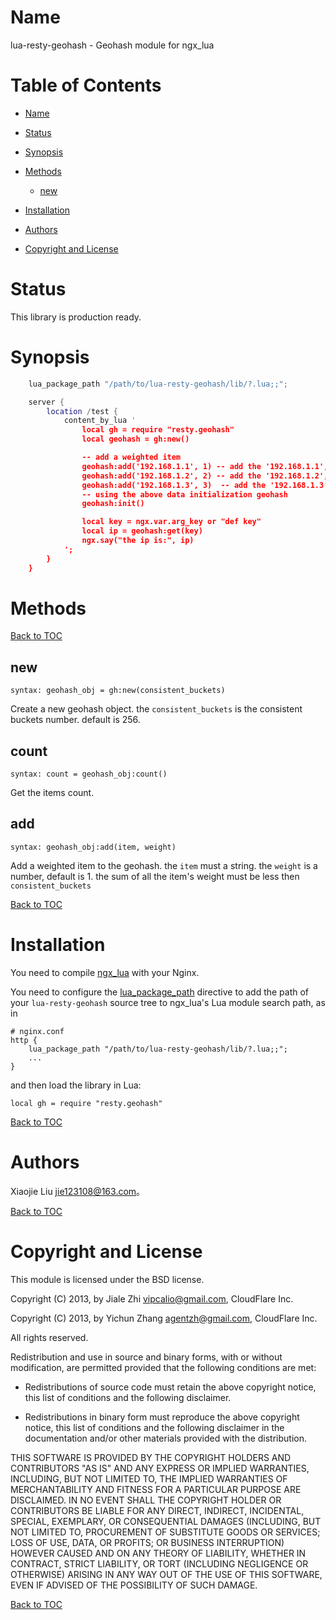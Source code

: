 Name
====

lua-resty-geohash - Geohash module for ngx_lua

Table of Contents
=================

* [Name](#name)
* [Status](#status)
* [Synopsis](#synopsis)
* [Methods](#methods)
    * [new](#new)

* [Installation](#installation)
* [Authors](#authors)
* [Copyright and License](#copyright-and-license)

Status
======

This library is production ready.

Synopsis
========
```lua
    lua_package_path "/path/to/lua-resty-geohash/lib/?.lua;;";

    server {
        location /test {
            content_by_lua '
                local gh = require "resty.geohash"
                local geohash = gh:new()

                -- add a weighted item
                geohash:add('192.168.1.1', 1) -- add the '192.168.1.1', weight 1
                geohash:add('192.168.1.2', 2) -- add the '192.168.1.2', weight 2
                geohash:add('192.168.1.3', 3)  -- add the '192.168.1.3' weight 3
                -- using the above data initialization geohash
                geohash:init()

                local key = ngx.var.arg_key or "def key"
                local ip = geohash:get(key)
                ngx.say("the ip is:", ip)
            ';
        }
    }
```

Methods
=======

[Back to TOC](#table-of-contents)

new
---
`syntax: geohash_obj = gh:new(consistent_buckets)`

Create a new geohash object.
the `consistent_buckets` is the consistent buckets number. default is 256.

count
---
`syntax: count = geohash_obj:count()`

Get the items count.


add
-------
`syntax: geohash_obj:add(item, weight)`

Add a weighted item to the geohash. 
the `item` must a string.
the `weight` is a number, default is 1.
the sum of all the item's weight must be less then `consistent_buckets`


[Back to TOC](#table-of-contents)

Installation
============

You need to compile [ngx_lua](https://github.com/chaoslawful/lua-nginx-module/tags) with your Nginx.

You need to configure
the [lua_package_path](https://github.com/chaoslawful/lua-nginx-module#lua_package_path) directive to
add the path of your `lua-resty-geohash` source tree to ngx_lua's Lua module search path, as in

    # nginx.conf
    http {
        lua_package_path "/path/to/lua-resty-geohash/lib/?.lua;;";
        ...
    }

and then load the library in Lua:

    local gh = require "resty.geohash"

[Back to TOC](#table-of-contents)

Authors
=======

Xiaojie Liu <jie123108@163.com>。

[Back to TOC](#table-of-contents)

Copyright and License
=====================

This module is licensed under the BSD license.

Copyright (C) 2013, by Jiale Zhi <vipcalio@gmail.com>, CloudFlare Inc.

Copyright (C) 2013, by Yichun Zhang <agentzh@gmail.com>, CloudFlare Inc.

All rights reserved.

Redistribution and use in source and binary forms, with or without modification, are permitted provided that the following conditions are met:

* Redistributions of source code must retain the above copyright notice, this list of conditions and the following disclaimer.

* Redistributions in binary form must reproduce the above copyright notice, this list of conditions and the following disclaimer in the documentation and/or other materials provided with the distribution.

THIS SOFTWARE IS PROVIDED BY THE COPYRIGHT HOLDERS AND CONTRIBUTORS "AS IS" AND ANY EXPRESS OR IMPLIED WARRANTIES, INCLUDING, BUT NOT LIMITED TO, THE IMPLIED WARRANTIES OF MERCHANTABILITY AND FITNESS FOR A PARTICULAR PURPOSE ARE DISCLAIMED. IN NO EVENT SHALL THE COPYRIGHT HOLDER OR CONTRIBUTORS BE LIABLE FOR ANY DIRECT, INDIRECT, INCIDENTAL, SPECIAL, EXEMPLARY, OR CONSEQUENTIAL DAMAGES (INCLUDING, BUT NOT LIMITED TO, PROCUREMENT OF SUBSTITUTE GOODS OR SERVICES; LOSS OF USE, DATA, OR PROFITS; OR BUSINESS INTERRUPTION) HOWEVER CAUSED AND ON ANY THEORY OF LIABILITY, WHETHER IN CONTRACT, STRICT LIABILITY, OR TORT (INCLUDING NEGLIGENCE OR OTHERWISE) ARISING IN ANY WAY OUT OF THE USE OF THIS SOFTWARE, EVEN IF ADVISED OF THE POSSIBILITY OF SUCH DAMAGE.

[Back to TOC](#table-of-contents)

